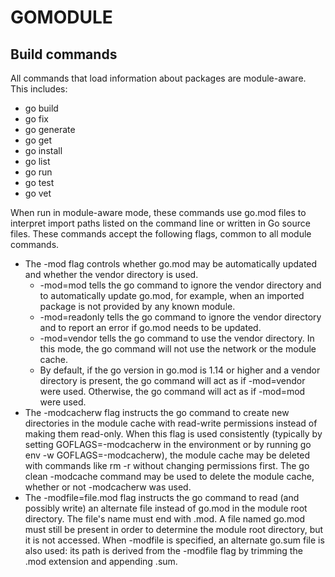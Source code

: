 # GOMODULE

## Build commands

All commands that load information about packages are module-aware. This includes:

- go build
- go fix
- go generate
- go get
- go install
- go list
- go run
- go test
- go vet

When run in module-aware mode, these commands use go.mod files to interpret import paths listed on the command line or written in Go source files. These commands accept the following flags, common to all module commands.

- The -mod flag controls whether go.mod may be automatically updated and whether the vendor directory is used.
  - -mod=mod tells the go command to ignore the vendor directory and to automatically update go.mod, for example, when an imported package is not provided by any known module.
  - -mod=readonly tells the go command to ignore the vendor directory and to report an error if go.mod needs to be updated.
  - -mod=vendor tells the go command to use the vendor directory. In this mode, the go command will not use the network or the module cache.
  - By default, if the go version in go.mod is 1.14 or higher and a vendor directory is present, the go command will act as if -mod=vendor were used. Otherwise, the go command will act as if -mod=mod were used.
- The -modcacherw flag instructs the go command to create new directories in the module cache with read-write permissions instead of making them read-only. When this flag is used consistently (typically by setting GOFLAGS=-modcacherw in the environment or by running go env -w GOFLAGS=-modcacherw), the module cache may be deleted with commands like rm -r without changing permissions first. The go clean -modcache command may be used to delete the module cache, whether or not -modcacherw was used.
- The -modfile=file.mod flag instructs the go command to read (and possibly write) an alternate file instead of go.mod in the module root directory. The file's name must end with .mod. A file named go.mod must still be present in order to determine the module root directory, but it is not accessed. When -modfile is specified, an alternate go.sum file is also used: its path is derived from the -modfile flag by trimming the .mod extension and appending .sum.
